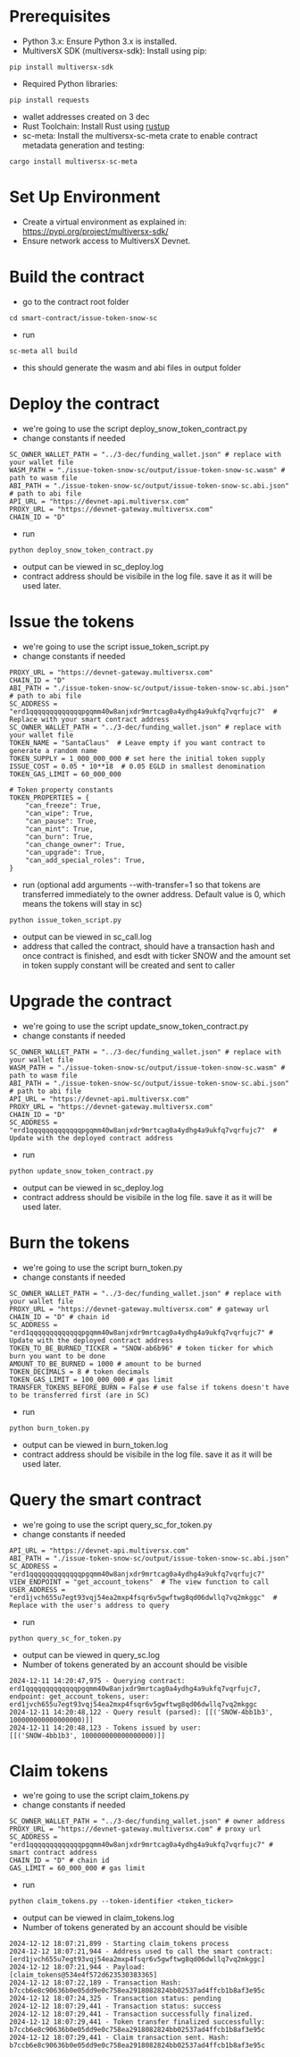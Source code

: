 # Prerequisites

- Python 3.x: Ensure Python 3.x is installed.
- MultiversX SDK (multiversx-sdk): Install using pip:
```shell
pip install multiversx-sdk
```
- Required Python libraries:
```shell
pip install requests
```
- wallet addresses created on 3 dec
- Rust Toolchain: Install Rust using [rustup](https://rustup.rs/)
- sc-meta: Install the multiversx-sc-meta crate to enable contract metadata generation and testing:
```
cargo install multiversx-sc-meta
```
# Set Up Environment
- Create a virtual environment as explained in: https://pypi.org/project/multiversx-sdk/
- Ensure network access to MultiversX Devnet.

# Build the contract
- go to the contract root folder
```
cd smart-contract/issue-token-snow-sc
```
- run
```
sc-meta all build
```
- this should generate the wasm and abi files in output folder

# Deploy the contract
- we're going to use the script deploy_snow_token_contract.py
- change constants if needed
```
SC_OWNER_WALLET_PATH = "../3-dec/funding_wallet.json" # replace with your wallet file
WASM_PATH = "./issue-token-snow-sc/output/issue-token-snow-sc.wasm" # path to wasm file
ABI_PATH = "./issue-token-snow-sc/output/issue-token-snow-sc.abi.json" # path to abi file
API_URL = "https://devnet-api.multiversx.com"
PROXY_URL = "https://devnet-gateway.multiversx.com"
CHAIN_ID = "D"
```
- run
```shell
python deploy_snow_token_contract.py
```
- output can be viewed in sc_deploy.log
- contract address should be visibile in the log file. save it as it will be used later.


# Issue the tokens
- we're going to use the script issue_token_script.py
- change constants if needed
```
PROXY_URL = "https://devnet-gateway.multiversx.com"
CHAIN_ID = "D"
ABI_PATH = "./issue-token-snow-sc/output/issue-token-snow-sc.abi.json" # path to abi file
SC_ADDRESS = "erd1qqqqqqqqqqqqqpgqmm40w8anjxdr9mrtcag0a4ydhg4a9ukfq7vqrfujc7"  # Replace with your smart contract address
SC_OWNER_WALLET_PATH = "../3-dec/funding_wallet.json" # replace with your wallet file
TOKEN_NAME = "SantaClaus"  # Leave empty if you want contract to generate a random name
TOKEN_SUPPLY = 1_000_000_000 # set here the initial token supply
ISSUE_COST = 0.05 * 10**18  # 0.05 EGLD in smallest denomination
TOKEN_GAS_LIMIT = 60_000_000

# Token property constants
TOKEN_PROPERTIES = {
    "can_freeze": True,
    "can_wipe": True,
    "can_pause": True,
    "can_mint": True,
    "can_burn": True,
    "can_change_owner": True,
    "can_upgrade": True,
    "can_add_special_roles": True,
}
```
- run (optional add arguments --with-transfer=1 so that tokens are transferred immediately to the owner address. Default value is 0, which means the tokens will stay in sc)
```shell
python issue_token_script.py
```
- output can be viewed in sc_call.log
- address that called the contract, should have a transaction hash and once contract is finished, and esdt with ticker SNOW and the amount set in token supply constant will be created and sent to caller

# Upgrade the contract
- we're going to use the script update_snow_token_contract.py
- change constants if needed
```
SC_OWNER_WALLET_PATH = "../3-dec/funding_wallet.json" # replace with your wallet file
WASM_PATH = "./issue-token-snow-sc/output/issue-token-snow-sc.wasm" # path to wasm file
ABI_PATH = "./issue-token-snow-sc/output/issue-token-snow-sc.abi.json" # path to abi file
API_URL = "https://devnet-api.multiversx.com"
PROXY_URL = "https://devnet-gateway.multiversx.com"
CHAIN_ID = "D"
SC_ADDRESS = "erd1qqqqqqqqqqqqqpgqmm40w8anjxdr9mrtcag0a4ydhg4a9ukfq7vqrfujc7"  # Update with the deployed contract address
```
- run
```shell
python update_snow_token_contract.py
```
- output can be viewed in sc_deploy.log
- contract address should be visibile in the log file. save it as it will be used later.


# Burn the tokens
- we're going to use the script burn_token.py
- change constants if needed
```
SC_OWNER_WALLET_PATH = "../3-dec/funding_wallet.json" # replace with your wallet file
PROXY_URL = "https://devnet-gateway.multiversx.com" # gateway url
CHAIN_ID = "D" # chain id
SC_ADDRESS = "erd1qqqqqqqqqqqqqpgqmm40w8anjxdr9mrtcag0a4ydhg4a9ukfq7vqrfujc7" # Update with the deployed contract address
TOKEN_TO_BE_BURNED_TICKER = "SNOW-ab6b96" # token ticker for which burn you want to be done
AMOUNT_TO_BE_BURNED = 1000 # amount to be burned
TOKEN_DECIMALS = 8 # token decimals
TOKEN_GAS_LIMIT = 100_000_000 # gas limit
TRANSFER_TOKENS_BEFORE_BURN = False # use false if tokens doesn't have to be transferred first (are in SC)
```
- run
```shell
python burn_token.py
```
- output can be viewed in burn_token.log
- contract address should be visibile in the log file. save it as it will be used later.

# Query the smart contract
- we're going to use the script query_sc_for_token.py
- change constants if needed
```
API_URL = "https://devnet-api.multiversx.com"
ABI_PATH = "./issue-token-snow-sc/output/issue-token-snow-sc.abi.json"
SC_ADDRESS = "erd1qqqqqqqqqqqqqpgqmm40w8anjxdr9mrtcag0a4ydhg4a9ukfq7vqrfujc7"
VIEW_ENDPOINT = "get_account_tokens"  # The view function to call
USER_ADDRESS = "erd1jvch655u7egt93vqj54ea2mxp4fsqr6v5gwftwg8qd06dwllq7vq2mkggc"  # Replace with the user's address to query
```
- run
```shell
python query_sc_for_token.py
```
- output can be viewed in query_sc.log
- Number of tokens generated by an account should be visible
```
2024-12-11 14:20:47,975 - Querying contract: erd1qqqqqqqqqqqqqpgqmm40w8anjxdr9mrtcag0a4ydhg4a9ukfq7vqrfujc7, endpoint: get_account_tokens, user: erd1jvch655u7egt93vqj54ea2mxp4fsqr6v5gwftwg8qd06dwllq7vq2mkggc
2024-12-11 14:20:48,122 - Query result (parsed): [[('SNOW-4bb1b3', 100000000000000000)]]
2024-12-11 14:20:48,123 - Tokens issued by user: 
[[('SNOW-4bb1b3', 100000000000000000)]]
```

# Claim tokens
- we're going to use the script claim_tokens.py
- change constants if needed
```
SC_OWNER_WALLET_PATH = "../3-dec/funding_wallet.json" # owner address
PROXY_URL = "https://devnet-gateway.multiversx.com" # proxy url
SC_ADDRESS = "erd1qqqqqqqqqqqqqpgqmm40w8anjxdr9mrtcag0a4ydhg4a9ukfq7vqrfujc7" # smart contract address
CHAIN_ID = "D" # chain id
GAS_LIMIT = 60_000_000 # gas limit
```
- run
```shell
python claim_tokens.py --token-identifier <token_ticker>
```
- output can be viewed in claim_tokens.log
- Number of tokens generated by an account should be visible
```
2024-12-12 18:07:21,899 - Starting claim_tokens process
2024-12-12 18:07:21,944 - Address used to call the smart contract: [erd1jvch655u7egt93vqj54ea2mxp4fsqr6v5gwftwg8qd06dwllq7vq2mkggc]
2024-12-12 18:07:21,944 - Payload: [claim_tokens@534e4f572d623530383365]
2024-12-12 18:07:22,189 - Transaction Hash: b7ccb6e8c90636b0e05dd9e0c758ea2918082824bb02537ad4ffcb1b8af3e95c
2024-12-12 18:07:24,325 - Transaction status: pending
2024-12-12 18:07:29,441 - Transaction status: success
2024-12-12 18:07:29,441 - Transaction successfully finalized.
2024-12-12 18:07:29,441 - Token transfer finalized successfully: b7ccb6e8c90636b0e05dd9e0c758ea2918082824bb02537ad4ffcb1b8af3e95c
2024-12-12 18:07:29,441 - Claim transaction sent. Hash: b7ccb6e8c90636b0e05dd9e0c758ea2918082824bb02537ad4ffcb1b8af3e95c
```